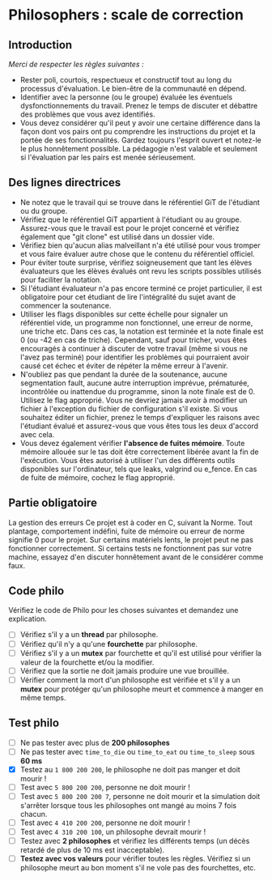 # Philosophers : scale de correction

## Introduction

*Merci de respecter les règles suivantes :*
* Rester poli, courtois, respectueux et constructif
tout au long du processus d'évaluation. Le bien-être de la communauté en dépend.
* Identifier avec la personne (ou le groupe) évaluée les éventuels dysfonctionnements du travail. Prenez le temps de discuter
et débattre des problèmes que vous avez identifiés.
* Vous devez considérer qu'il peut y avoir une certaine différence dans la façon dont vos pairs ont pu comprendre les instructions du projet et la portée de ses fonctionnalités. Gardez toujours l'esprit ouvert et notez-le le plus honnêtement possible. La pédagogie n'est valable et seulement si l'évaluation par les pairs est menée sérieusement.

## Des lignes directrices
* Ne notez que le travail qui se trouve dans le référentiel GiT de l'étudiant ou du groupe.
* Vérifiez que le référentiel GiT appartient à l'étudiant ou au groupe. Assurez-vous que le travail est pour le projet concerné et vérifiez également que "git clone" est utilisé dans un dossier vide.
* Vérifiez bien qu'aucun alias malveillant n'a été utilisé pour vous tromper et vous faire évaluer autre chose que le contenu du référentiel officiel.
* Pour éviter toute surprise, vérifiez soigneusement que tant les élèves évaluateurs que les élèves évalués ont revu les scripts possibles utilisés pour faciliter la notation.
* Si l'étudiant évaluateur n'a pas encore terminé ce projet particulier, il est obligatoire pour cet étudiant de lire l'intégralité du sujet avant de commencer la soutenance.
* Utiliser les flags disponibles sur cette échelle pour signaler un référentiel vide, un programme non fonctionnel, une erreur de norme, une triche etc. Dans ces cas, la notation est terminée et la note finale est 0 (ou -42 en cas de triche). Cependant, sauf pour tricher, vous êtes
encouragés à continuer à discuter de votre travail (même si vous ne l'avez pas terminé) pour identifier les problèmes qui pourraient avoir causé
cet échec et éviter de répéter la même erreur à l'avenir.
* N'oubliez pas que pendant la durée de la soutenance, aucune segmentation fault, aucune autre interruption imprévue, prématurée, incontrôlée ou inattendue du programme, sinon la note finale est de 0. Utilisez le flag approprié.
Vous ne devriez jamais avoir à modifier un fichier à l'exception du fichier de configuration s'il existe. Si vous souhaitez éditer un fichier, prenez le temps d'expliquer les raisons avec l'étudiant évalué et assurez-vous que vous êtes tous les deux d'accord avec cela.
* Vous devez également vérifier **l'absence de fuites mémoire**. Toute mémoire allouée sur le tas doit être correctement libérée avant la fin de l'exécution.
Vous êtes autorisé à utiliser l'un des différents outils disponibles sur l'ordinateur, tels que
leaks, valgrind ou e_fence. En cas de fuite de mémoire, cochez le flag approprié.

## Partie obligatoire
La gestion des erreurs
Ce projet est à coder en C, suivant la Norme.
Tout plantage, comportement indéfini, fuite de mémoire ou erreur de norme signifie 0 pour le projet.
Sur certains matériels lents, le projet peut ne pas fonctionner correctement.
Si certains tests ne fonctionnent pas sur votre machine, essayez d'en discuter honnêtement avant de le considérer comme faux.

## Code philo
Vérifiez le code de Philo pour les choses suivantes et demandez une explication.
- [ ] Vérifiez s'il y a un **thread** par philosophe.
- [ ] Vérifiez qu'il n'y a qu'une **fourchette** par philosophe.
- [ ] Vérifiez s'il y a un **mutex** par fourchette et qu'il est utilisé pour vérifier la valeur de la fourchette et/ou la modifier. 
- [ ] Vérifiez que la sortie ne doit jamais produire une vue brouillée.
- [ ] Vérifier comment la mort d'un philosophe est vérifiée et s'il y a un **mutex** pour protéger qu'un philosophe meurt et commence à manger en même temps.

## Test philo
- [ ] Ne pas tester avec plus de **200 philosophes**
- [ ] Ne pas tester avec ```time_to_die``` ou ```time_to_eat``` ou ```time_to_sleep``` sous **60 ms**
- [x] Testez au ```1 800 200 200```, le philosophe ne doit pas manger et doit mourir !
- [ ] Test avec ```5 800 200 200```, personne ne doit mourir !
- [ ] Test avec ```5 800 200 200 7```, personne ne doit mourir et la simulation doit s'arrêter lorsque tous les philosophes ont mangé au moins 7 fois chacun.
- [ ] Test avec ```4 410 200 200```, personne ne doit mourir !
- [ ] Test avec ```4 310 200 100```, un philosophe devrait mourir !
- [ ] Testez avec **2 philosophes** et vérifiez les différents temps (un décès retardé de plus de 10 ms est inacceptable).
- [ ] **Testez avec vos valeurs** pour vérifier toutes les règles. Vérifiez si un philosophe meurt au bon moment s'il ne vole pas des fourchettes, etc.